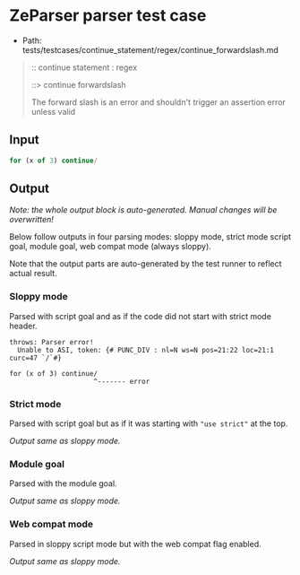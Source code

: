 # ZeParser parser test case

- Path: tests/testcases/continue_statement/regex/continue_forwardslash.md

> :: continue statement : regex
>
> ::> continue forwardslash
>
> The forward slash is an error and shouldn't trigger an assertion error unless valid


## Input

`````js
for (x of 3) continue/
`````

## Output

_Note: the whole output block is auto-generated. Manual changes will be overwritten!_

Below follow outputs in four parsing modes: sloppy mode, strict mode script goal, module goal, web compat mode (always sloppy).

Note that the output parts are auto-generated by the test runner to reflect actual result.

### Sloppy mode

Parsed with script goal and as if the code did not start with strict mode header.

`````
throws: Parser error!
  Unable to ASI, token: {# PUNC_DIV : nl=N ws=N pos=21:22 loc=21:1 curc=47 `/`#}

for (x of 3) continue/
                     ^------- error
`````

### Strict mode

Parsed with script goal but as if it was starting with `"use strict"` at the top.

_Output same as sloppy mode._

### Module goal

Parsed with the module goal.

_Output same as sloppy mode._

### Web compat mode

Parsed in sloppy script mode but with the web compat flag enabled.

_Output same as sloppy mode._
